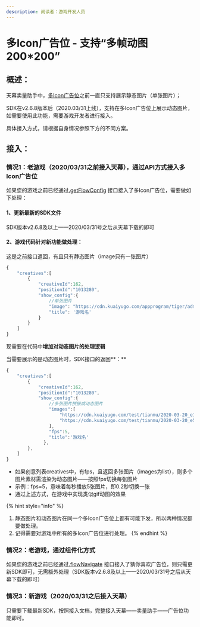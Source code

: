 ```yaml
---
description: 阅读者：游戏开发人员
---
```


# 多Icon广告位 - 支持“多帧动图200\*200”

## 概述：

天幕卖量助手中，[多Icon广告位](../selling/ad-types/more-icon.md)之前一直只支持展示静态图片（单张图片）；

SDK在v2.6.8版本后（2020.03/31上线），支持在多Icon广告位上展示动态图片，如需要使用此功能，需要游戏开发者进行接入。

具体接入方式，请根据自身情况参照下方的不同方案。

## 接入：

### 情况1：老游戏（2020/03/31之前接入天幕），通过API方式接入多Icon广告位

如果您的游戏之前已经通过[.getFlowConfig](../selling/dev-guide/api/get-ad-position-config.md) 接口接入了多Icon广告位，需要做如下处理：

#### 1、更新最新的SDK文件

SDK版本v2.6.8及以上——2020/03/31号之后从天幕下载的即可

#### 2、游戏代码针对新功能做处理：

这是之前接口返回，有且只有静态图片（image只有一张图片）

```javascript
{
    "creatives":[
        {
            "creativeId":162,
            "positionId":"1013280",
            "show_config":{
                //单张图片
                "image": "https://cdn.kuaiyugo.com/appprogram/tiger/admin/2018-11-06_6fe2c240-e1a7-11e8-bc47-27d9eee1c822.png",
                "title": '游戏名' 
            }
        }
    ]
}
```

现需要在代码中**增加对动态图片的处理逻辑**

当需要展示的是动态图片时，SDK接口的返回**：**

```javascript
{
    "creatives":[
        {                    
            "creativeId":162,
            "positionId":"1013280",
            "show_config":{
                //多张图片拼接成动态图片
                "images":[
                    "https://cdn.kuaiyugo.com/test/tianmu/2020-03-20_e16178806a5411eaa39ff9aa2d973067.png",
                    "https://cdn.kuaiyugo.com/test/tianmu/2020-03-20_e545dea06a5411eaa992514bb3382df2.png"
                ],
                "fps":5,
                "title":'游戏名' 
              },
        },
    ]  
}
```

* 如果创意列表creatives中，有fps，且返回多张图片（images为list），则多个图片素材需渲染为动态图片——按照fps切换每张图片
* 示例：fps=5，意味着每秒播放5张图片，即0.2秒切换一张
* 通过上述方式，在游戏中实现类似gif动图的效果

{% hint style="info" %}
1. 静态图片和动态图片在同一个多Icon广告位上都有可能下发，所以两种情况都要做处理。
2. 记得需要对游戏中所有的多Icon广告位进行处理。
{% endhint %}

### 情况2：老游戏，通过组件化方式

如果您的游戏之前已经通过[.flowNavigate](../selling/dev-guide/api/landing.md) 接口接入了猜你喜欢广告位，则只需更新SDK即可，无需额外处理（SDK版本v2.6.8及以上——2020/03/31号之后从天幕下载的即可）

### 情况3：新游戏（2020/03/31之后接入天幕）

只需要下载最新SDK，按照接入文档，完整接入天幕——卖量助手——广告位功能即可。  
  


